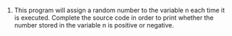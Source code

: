 1. This program will assign a random number to the variable n each time it is executed. Complete the source code in order to print whether the number stored in the variable n is positive or negative.

